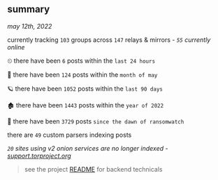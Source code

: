 
## summary
_may 12th, 2022_

currently tracking `103` groups across `147` relays & mirrors - _`55` currently online_

⏲ there have been `6` posts within the `last 24 hours`

🦈 there have been `124` posts within the `month of may`

🪐 there have been `1052` posts within the `last 90 days`

🏚 there have been `1443` posts within the `year of 2022`

🦕 there have been `3729` posts `since the dawn of ransomwatch`

there are `49` custom parsers indexing posts

_`20` sites using v2 onion services are no longer indexed - [support.torproject.org](https://support.torproject.org/onionservices/v2-deprecation/)_

> see the project [README](https://github.com/thetanz/ransomwatch#ransomwatch--) for backend technicals
